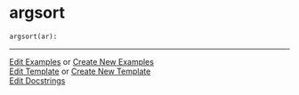 # <a id="McUtils.Numputils.SetOps.argsort">argsort</a>

```python
argsort(ar): 
```
 




___

[Edit Examples](https://github.com/McCoyGroup/McUtils/edit/edit/ci/examples/McUtils/Numputils/SetOps/argsort.md) or 
[Create New Examples](https://github.com/McCoyGroup/McUtils/new/edit/?filename=ci/examples/McUtils/Numputils/SetOps/argsort.md) <br/>
[Edit Template](https://github.com/McCoyGroup/McUtils/edit/edit/ci/docs/McUtils/Numputils/SetOps/argsort.md) or 
[Create New Template](https://github.com/McCoyGroup/McUtils/new/edit/?filename=ci/docs/templates/McUtils/Numputils/SetOps/argsort.md) <br/>
[Edit Docstrings](https://github.com/McCoyGroup/McUtils/edit/edit/McUtils/Numputils/SetOps.py?message=Update%20Docs)